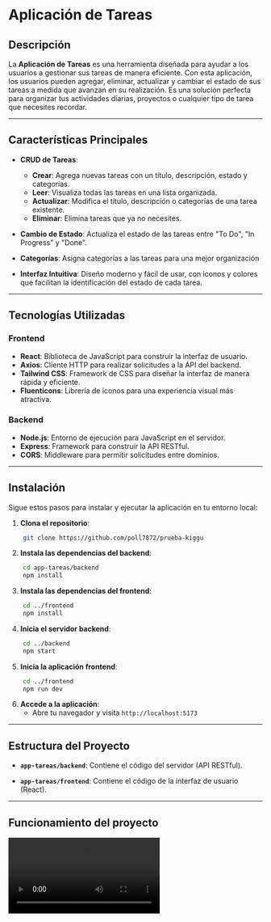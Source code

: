 # Aplicación de Tareas

## Descripción

La **Aplicación de Tareas** es una herramienta diseñada para ayudar a los usuarios a gestionar sus tareas de manera eficiente. Con esta aplicación, los usuarios pueden agregar, eliminar, actualizar y cambiar el estado de sus tareas a medida que avanzan en su realización. Es una solución perfecta para organizar tus actividades diarias, proyectos o cualquier tipo de tarea que necesites recordar.

---
## Características Principales

- **CRUD de Tareas**:
    - **Crear**: Agrega nuevas tareas con un título, descripción, estado y categorías.
    - **Leer**: Visualiza todas las tareas en una lista organizada.
    - **Actualizar**: Modifica el título, descripción o categorías de una tarea existente.
    - **Eliminar**: Elimina tareas que ya no necesites.
        
- **Cambio de Estado**: Actualiza el estado de las tareas entre "To Do", "In Progress" y "Done".
- **Categorías**: Asigna categorías a las tareas para una mejor organización
- **Interfaz Intuitiva**: Diseño moderno y fácil de usar, con iconos y colores que facilitan la identificación del estado de cada tarea.
    

---
## Tecnologías Utilizadas

### Frontend

- **React**: Biblioteca de JavaScript para construir la interfaz de usuario.
- **Axios**: Cliente HTTP para realizar solicitudes a la API del backend.
- **Tailwind CSS**: Framework de CSS para diseñar la interfaz de manera rápida y eficiente.
- **Fluenticons**: Librería de iconos para una experiencia visual más atractiva.
### Backend

- **Node.js**: Entorno de ejecución para JavaScript en el servidor.
- **Express**: Framework para construir la API RESTful.
- **CORS**: Middleware para permitir solicitudes entre dominios.

---

## Instalación

Sigue estos pasos para instalar y ejecutar la aplicación en tu entorno local:

1. **Clona el repositorio**:
```bash
    git clone https://github.com/poll7872/prueba-kiggu
```
    
2. **Instala las dependencias del backend**:
```bash
    cd app-tareas/backend
    npm install
```
    
3. **Instala las dependencias del frontend**:
```bash
    cd ../frontend
    npm install
```
    
4. **Inicia el servidor backend**:
```bash
    cd ../backend
    npm start
```
    
5. **Inicia la aplicación frontend**:
```bash
    cd ../frontend
    npm run dev
```
    
6. **Accede a la aplicación**:
    - Abre tu navegador y visita `http://localhost:5173` 
        

---
## Estructura del Proyecto

- **`app-tareas/backend`**: Contiene el código del servidor (API RESTful).
    
- **`app-tareas/frontend`**: Contiene el código de la interfaz de usuario (React).

---
## Funcionamiento del proyecto
![funcionamiento app-tareas](https://raw.githubusercontent.com/poll7872/prueba-kiggu/master/app-tareas/Yazi-2024-11-13_09.13.07.mp4)
